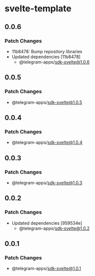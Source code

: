 # svelte-template

## 0.0.6

### Patch Changes

- 11b8478: Bump repository libraries
- Updated dependencies [11b8478]
  - @telegram-apps/sdk-svelte@1.0.6

## 0.0.5

### Patch Changes

- @telegram-apps/sdk-svelte@1.0.5

## 0.0.4

### Patch Changes

- @telegram-apps/sdk-svelte@1.0.4

## 0.0.3

### Patch Changes

- @telegram-apps/sdk-svelte@1.0.3

## 0.0.2

### Patch Changes

- Updated dependencies [959534e]
  - @telegram-apps/sdk-svelte@1.0.2

## 0.0.1

### Patch Changes

- @telegram-apps/sdk-svelte@1.0.1
